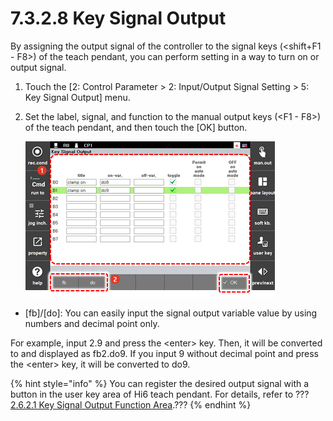 ﻿# 7.3.2.8 Key Signal Output

By assigning the output signal of the controller to the signal keys \(&lt;shift+F1 - F8&gt;\) of the teach pendant, you can perform setting in a way to turn on or output signal.

1.	Touch the \[2: Control Parameter &gt; 2: Input/Output Signal Setting &gt; 5: Key Signal Output\] menu. 

2.	Set the label, signal, and function to the manual output keys \(&lt;F1 - F8&gt;\) of the teach pendant, and then touch the \[OK\] button.

    ![](../../../_assets/tp630/ctrl-key-outsignal_eng.png)



* \[fb\]/\[do\]: You can easily input the signal output variable value by using numbers and decimal point only.



For example, input 2.9 and press the &lt;enter&gt; key. Then, it will be converted to and displayed as fb2.do9. If you input 9 without decimal point and press the &lt;enter&gt; key, it will be converted to do9.

{% hint style="info" %}
You can register the desired output signal with a button in the user key area of Hi6 teach pendant. For details, refer to ???[2.6.2.1 Key Signal Output Function Area](../../../2-operation/6-user-key/2-button-registration/1-key-signal-output.md).???
{% endhint %}

